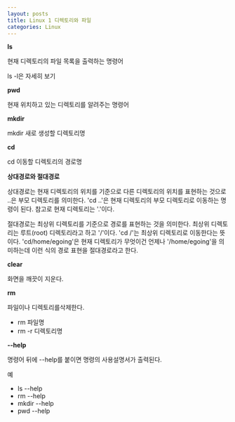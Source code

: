 ```yaml
---
layout: posts
title: Linux 1 디렉토리와 파일
categories: Linux
---
```


**ls**

현재 디렉토리의 파일 목록을 출력하는 명령어

ls -l은 자세히 보기



**pwd**

현재 위치하고 있는 디렉토리를 알려주는 명령어



**mkdir**

mkdir 새로 생성할 디렉토리명



**cd**

cd 이동할 디렉토리의 경로명



**상대경로와 절대경로**

상대경로는 현재 디렉토리의 위치를 기준으로 다른 디렉토리의 위치를 표현하는 것으로 ..은 부모 디렉토리를 의미한다. 'cd ..'은 현재 디렉토리의 부모 디렉토리로 이동하는 명령이 된다. 참고로 현재 디렉토리는 '.'이다.



절대경로는 최상위 디렉토리를 기준으로 경로를 표현하는 것을 의미한다. 최상위 디렉토리는 루트(root) 디렉토리라고 하고 '/'이다. 'cd /'는 최상위 디렉토리로 이동한다는 뜻이다. 'cd/home/egoing'은 현재 디렉토리가 무엇이건 언제나 '/home/egoing'을 의미하는데 이런 식의 경로 표현을 절대경로라고 한다.



**clear**

화면을 깨끗이 지운다.



**rm**

파일이나 디렉토리를삭제한다.

- rm 파일명
- rm -r 디렉토리명



**--help**

명령어 뒤에 --help를 붙이면 명령의 사용설명서가 출력된다.

예

- ls --help
- rm --help
- mkdir --help
- pwd --help